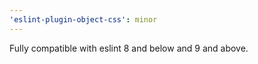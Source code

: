 ```yaml
---
'eslint-plugin-object-css': minor
---
```


Fully compatible with eslint 8 and below and 9 and above.
